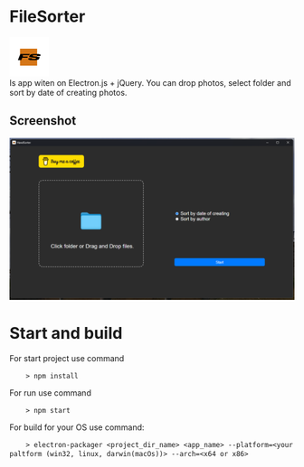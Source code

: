# FileSorter
<img src="./src/images/logo.png" width="70"/>
<br />
Is app witen on Electron.js + jQuery. You can drop photos, select folder and sort by date of creating photos.  

## Screenshot
<img src="./screenshot.png"/>

# Start and build
For start project use command
```
    > npm install
```
For run use command
```
    > npm start
```

For build for your OS use command:
```
    > electron-packager <project_dir_name> <app_name> --platform=<your paltform (win32, linux, darwin(macOs))> --arch=<x64 or x86>
```



